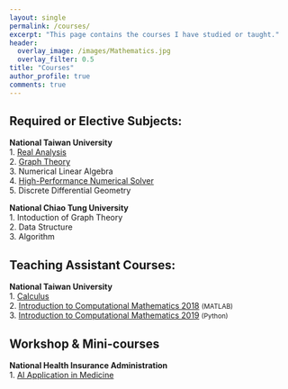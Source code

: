 ```yaml
---
layout: single
permalink: /courses/
excerpt: "This page contains the courses I have studied or taught."
header:
  overlay_image: /images/Mathematics.jpg
  overlay_filter: 0.5
title: "Courses"
author_profile: true
comments: true
---
```

## Required or Elective Subjects:
<b>National Taiwan University</b><br>
    1. [Real Analysis](subjects/real_analysis.html)<br>
    2. [Graph Theory](subjects/graph_theory.html)<br>
    3. Numerical Linear Algebra<br>
    4. [High-Performance Numerical Solver](subjects/HP_numerical_solver.html)<br>
    5. Discrete Differential Geometry<br>

<b>National Chiao Tung University</b><br>
    1. Intoduction of Graph Theory<br>
    2. Data Structure<br>
    3. Algorithm<br>


## Teaching Assistant Courses:
<b>National Taiwan University</b><br>
    1. [Calculus](TA/Calculus.html)<br>
    2. [Introduction to Computational Mathematics 2018](TA/ICM.html) <small>(MATLAB)</small><br>
    3. [Introduction to Computational Mathematics 2019](https://yuanyuyuan.github.io/itcm/) <small>(Python)</small><br>

## Workshop & Mini-courses
<b>National Health Insurance Administration</b><br>
    1. [AI Application in Medicine](workshop/ai_application.html)<br>


